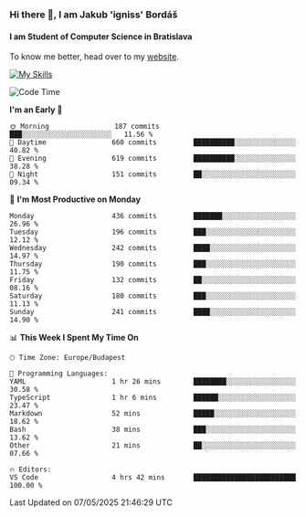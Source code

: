 ### Hi there 👋, I am Jakub 'igniss' Bordáš

#### I am Student of Computer Science in Bratislava
To know me better, head over to my [website](https://bordas.sk).

[![My Skills](https://skillicons.dev/icons?i=js,typescript,html,css,figma,svelte,vue,next,postgresql,nest,express,nodejs)](https://bordas.sk)


<!--START_SECTION:waka-->
![Code Time](http://img.shields.io/badge/Code%20Time-1%2C873%20hrs%2036%20mins-blue)

**I'm an Early 🐤** 

```text
🌞 Morning                187 commits         ███░░░░░░░░░░░░░░░░░░░░░░   11.56 % 
🌆 Daytime                660 commits         ██████████░░░░░░░░░░░░░░░   40.82 % 
🌃 Evening                619 commits         ██████████░░░░░░░░░░░░░░░   38.28 % 
🌙 Night                  151 commits         ██░░░░░░░░░░░░░░░░░░░░░░░   09.34 % 
```
📅 **I'm Most Productive on Monday** 

```text
Monday                   436 commits         ███████░░░░░░░░░░░░░░░░░░   26.96 % 
Tuesday                  196 commits         ███░░░░░░░░░░░░░░░░░░░░░░   12.12 % 
Wednesday                242 commits         ████░░░░░░░░░░░░░░░░░░░░░   14.97 % 
Thursday                 190 commits         ███░░░░░░░░░░░░░░░░░░░░░░   11.75 % 
Friday                   132 commits         ██░░░░░░░░░░░░░░░░░░░░░░░   08.16 % 
Saturday                 180 commits         ███░░░░░░░░░░░░░░░░░░░░░░   11.13 % 
Sunday                   241 commits         ████░░░░░░░░░░░░░░░░░░░░░   14.90 % 
```


📊 **This Week I Spent My Time On** 

```text
🕑︎ Time Zone: Europe/Budapest

💬 Programming Languages: 
YAML                     1 hr 26 mins        ████████░░░░░░░░░░░░░░░░░   30.58 % 
TypeScript               1 hr 6 mins         ██████░░░░░░░░░░░░░░░░░░░   23.47 % 
Markdown                 52 mins             █████░░░░░░░░░░░░░░░░░░░░   18.62 % 
Bash                     38 mins             ███░░░░░░░░░░░░░░░░░░░░░░   13.62 % 
Other                    21 mins             ██░░░░░░░░░░░░░░░░░░░░░░░   07.66 % 

🔥 Editors: 
VS Code                  4 hrs 42 mins       █████████████████████████   100.00 % 
```


 Last Updated on 07/05/2025 21:46:29 UTC
<!--END_SECTION:waka-->

